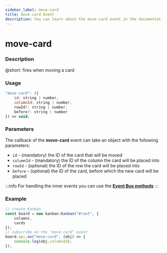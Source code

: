 ```yaml
---
sidebar_label: move-card
title: move-card Event
description: You can learn about the move-card event in the documentation of the DHTMLX JavaScript Kanban library. Browse developer guides and API reference, try out code examples and live demos, and download a free 30-day evaluation version of DHTMLX Kanban.
---
```


# move-card

### Description

@short: fires when moving a card

### Usage

~~~jsx {}
"move-card": ({
    id: string | number,
    columnId: string | number,
    rowId?: string | number,
    before?: string | number
}) => void;
~~~

### Parameters

The callback of the **move-card** event can take an object with the following parameters:

- `id` - (mandatory) the ID of the card that will be moved
- `columnId` - (mandatory) the ID of the column the card will be placed into
- `rowId` - (optional) the ID of the row the card will be placed into
- `before` - (optional) the ID of the card, before which the new card will be placed

:::info
For handling the inner events you can use the [**Event Bus methods**](api/api_overview.md/#event-bus-methods)
:::

### Example

~~~jsx {7-9}
// create Kanban
const board = new kanban.Kanban("#root", {
	columns,
	cards
});
// subscribe on the "move-card" event
board.api.on("move-card", (obj) => {
	console.log(obj.columnId);
});
~~~
